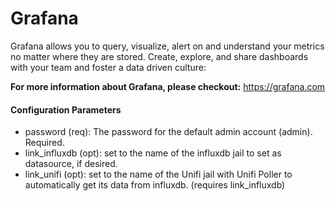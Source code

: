 # Grafana

Grafana allows you to query, visualize, alert on and understand your metrics no matter where they are stored. Create, explore, and share dashboards with your team and foster a data driven culture:

**For more information about Grafana, please checkout:**
https://grafana.com

#### Configuration Parameters

- password (req): The password for the default admin account (admin). Required.
- link_influxdb (opt): set to the name of the influxdb jail to set as datasource, if desired.
- link_unifi (opt): set to the name of the Unifi jail with Unifi Poller to automatically get its data from influxdb. (requires link_influxdb)
